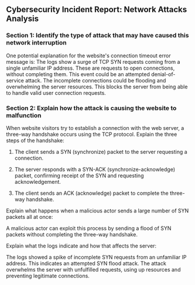 ## Cybersecurity Incident Report: Network Attacks Analysis

### Section 1: Identify the type of attack that may have caused this network interruption

One potential explanation for the website's connection timeout error message is: The logs show a surge of TCP SYN requests coming from a single unfamiliar IP address. These are requests to open connections, without completing them.
This event could be an attempted denial-of-service attack. The incomplete connections could be flooding and overwhelming the server resources. This blocks the server from being able to handle valid user connection requests.

### Section 2: Explain how the attack is causing the website to malfunction

When website visitors try to establish a connection with the web server, a three-way handshake occurs using the TCP protocol. Explain the three steps of the handshake:

1. The client sends a SYN (synchronize) packet to the server requesting a connection.

2. The server responds with a SYN-ACK (synchronize-acknowledge) packet, confirming receipt of the SYN and requesting acknowledgement.

3. The client sends an ACK (acknowledge) packet to complete the three-way handshake.

Explain what happens when a malicious actor sends a large number of SYN packets all at once:

A malicious actor can exploit this process by sending a flood of SYN packets without completing the three-way handshake.

Explain what the logs indicate and how that affects the server:

The logs showed a spike of incomplete SYN requests from an unfamiliar IP address. This indicates an attempted SYN flood attack. The attack overwhelms the server with unfulfilled requests, using up resources and preventing legitimate connections.

